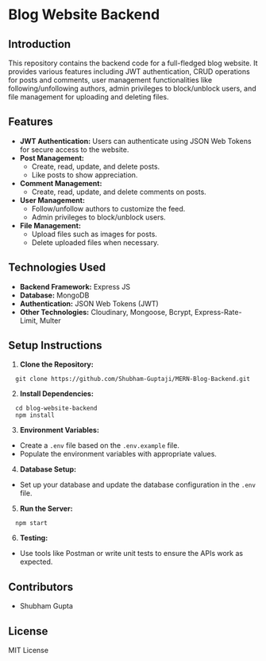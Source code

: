 # Blog Website Backend

## Introduction
This repository contains the backend code for a full-fledged blog website. It provides various features including JWT authentication, CRUD operations for posts and comments, user management functionalities like following/unfollowing authors, admin privileges to block/unblock users, and file management for uploading and deleting files.

## Features
- **JWT Authentication:** Users can authenticate using JSON Web Tokens for secure access to the website.
- **Post Management:**
  - Create, read, update, and delete posts.
  - Like posts to show appreciation.
- **Comment Management:**
  - Create, read, update, and delete comments on posts.
- **User Management:**
  - Follow/unfollow authors to customize the feed.
  - Admin privileges to block/unblock users.
- **File Management:**
  - Upload files such as images for posts.
  - Delete uploaded files when necessary.

## Technologies Used
- **Backend Framework:** Express JS
- **Database:** MongoDB
- **Authentication:** JSON Web Tokens (JWT)
- **Other Technologies:** Cloudinary, Mongoose, Bcrypt, Express-Rate-Limit, Multer

## Setup Instructions
1. **Clone the Repository:**
```
  git clone https://github.com/Shubham-Guptaji/MERN-Blog-Backend.git
```

2. **Install Dependencies:**
```
  cd blog-website-backend
  npm install
```

3. **Environment Variables:**
- Create a `.env` file based on the `.env.example` file.
- Populate the environment variables with appropriate values.

4. **Database Setup:**
- Set up your database and update the database configuration in the `.env` file.

5. **Run the Server:**
```
  npm start
```


6. **Testing:**
- Use tools like Postman or write unit tests to ensure the APIs work as expected.

## Contributors
- Shubham Gupta

## License
MIT License

